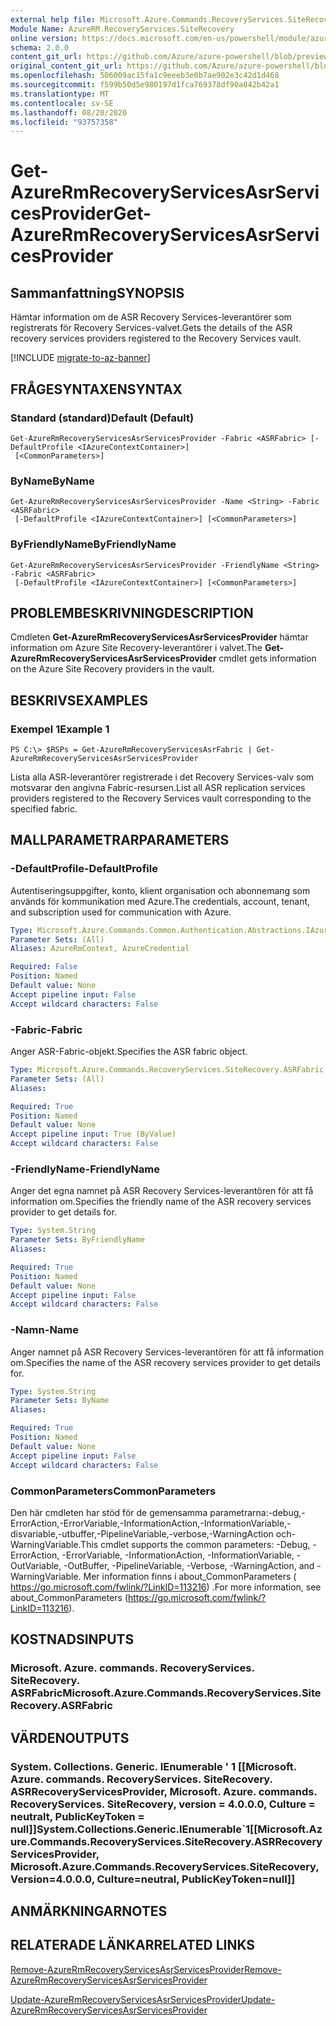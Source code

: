 ```yaml
---
external help file: Microsoft.Azure.Commands.RecoveryServices.SiteRecovery.dll-Help.xml
Module Name: AzureRM.RecoveryServices.SiteRecovery
online version: https://docs.microsoft.com/en-us/powershell/module/azurerm.recoveryservices.siterecovery/get-azurermrecoveryservicesasrservicesprovider
schema: 2.0.0
content_git_url: https://github.com/Azure/azure-powershell/blob/preview/src/ResourceManager/RecoveryServices/Commands.RecoveryServices.SiteRecovery/help/Get-AzureRmRecoveryServicesAsrServicesProvider.md
original_content_git_url: https://github.com/Azure/azure-powershell/blob/preview/src/ResourceManager/RecoveryServices/Commands.RecoveryServices.SiteRecovery/help/Get-AzureRmRecoveryServicesAsrServicesProvider.md
ms.openlocfilehash: 506009ac15fa1c9eeeb3e0b7ae902e3c42d1d468
ms.sourcegitcommit: f599b50d5e980197d1fca769378df90a842b42a1
ms.translationtype: MT
ms.contentlocale: sv-SE
ms.lasthandoff: 08/20/2020
ms.locfileid: "93757358"
---
```

# <span data-ttu-id="b52c5-101">Get-AzureRmRecoveryServicesAsrServicesProvider</span><span class="sxs-lookup"><span data-stu-id="b52c5-101">Get-AzureRmRecoveryServicesAsrServicesProvider</span></span>

## <span data-ttu-id="b52c5-102">Sammanfattning</span><span class="sxs-lookup"><span data-stu-id="b52c5-102">SYNOPSIS</span></span>
<span data-ttu-id="b52c5-103">Hämtar information om de ASR Recovery Services-leverantörer som registrerats för Recovery Services-valvet.</span><span class="sxs-lookup"><span data-stu-id="b52c5-103">Gets the details of the ASR recovery services providers registered to the Recovery Services vault.</span></span>

[!INCLUDE [migrate-to-az-banner](../../includes/migrate-to-az-banner.md)]

## <span data-ttu-id="b52c5-104">FRÅGESYNTAXEN</span><span class="sxs-lookup"><span data-stu-id="b52c5-104">SYNTAX</span></span>

### <span data-ttu-id="b52c5-105">Standard (standard)</span><span class="sxs-lookup"><span data-stu-id="b52c5-105">Default (Default)</span></span>
```
Get-AzureRmRecoveryServicesAsrServicesProvider -Fabric <ASRFabric> [-DefaultProfile <IAzureContextContainer>]
 [<CommonParameters>]
```

### <span data-ttu-id="b52c5-106">ByName</span><span class="sxs-lookup"><span data-stu-id="b52c5-106">ByName</span></span>
```
Get-AzureRmRecoveryServicesAsrServicesProvider -Name <String> -Fabric <ASRFabric>
 [-DefaultProfile <IAzureContextContainer>] [<CommonParameters>]
```

### <span data-ttu-id="b52c5-107">ByFriendlyName</span><span class="sxs-lookup"><span data-stu-id="b52c5-107">ByFriendlyName</span></span>
```
Get-AzureRmRecoveryServicesAsrServicesProvider -FriendlyName <String> -Fabric <ASRFabric>
 [-DefaultProfile <IAzureContextContainer>] [<CommonParameters>]
```

## <span data-ttu-id="b52c5-108">PROBLEMBESKRIVNING</span><span class="sxs-lookup"><span data-stu-id="b52c5-108">DESCRIPTION</span></span>
<span data-ttu-id="b52c5-109">Cmdleten **Get-AzureRmRecoveryServicesAsrServicesProvider** hämtar information om Azure Site Recovery-leverantörer i valvet.</span><span class="sxs-lookup"><span data-stu-id="b52c5-109">The **Get-AzureRmRecoveryServicesAsrServicesProvider** cmdlet gets information on the Azure Site Recovery providers in the vault.</span></span>

## <span data-ttu-id="b52c5-110">BESKRIVS</span><span class="sxs-lookup"><span data-stu-id="b52c5-110">EXAMPLES</span></span>

### <span data-ttu-id="b52c5-111">Exempel 1</span><span class="sxs-lookup"><span data-stu-id="b52c5-111">Example 1</span></span>
```
PS C:\> $RSPs = Get-AzureRmRecoveryServicesAsrFabric | Get-AzureRmRecoveryServicesAsrServicesProvider
```

<span data-ttu-id="b52c5-112">Lista alla ASR-leverantörer registrerade i det Recovery Services-valv som motsvarar den angivna Fabric-resursen.</span><span class="sxs-lookup"><span data-stu-id="b52c5-112">List all ASR replication services providers registered to the Recovery Services vault corresponding to the specified fabric.</span></span>

## <span data-ttu-id="b52c5-113">MALLPARAMETRAR</span><span class="sxs-lookup"><span data-stu-id="b52c5-113">PARAMETERS</span></span>

### <span data-ttu-id="b52c5-114">-DefaultProfile</span><span class="sxs-lookup"><span data-stu-id="b52c5-114">-DefaultProfile</span></span>
<span data-ttu-id="b52c5-115">Autentiseringsuppgifter, konto, klient organisation och abonnemang som används för kommunikation med Azure.</span><span class="sxs-lookup"><span data-stu-id="b52c5-115">The credentials, account, tenant, and subscription used for communication with Azure.</span></span>


```yaml
Type: Microsoft.Azure.Commands.Common.Authentication.Abstractions.IAzureContextContainer
Parameter Sets: (All)
Aliases: AzureRmContext, AzureCredential

Required: False
Position: Named
Default value: None
Accept pipeline input: False
Accept wildcard characters: False
```

### <span data-ttu-id="b52c5-116">-Fabric</span><span class="sxs-lookup"><span data-stu-id="b52c5-116">-Fabric</span></span>
<span data-ttu-id="b52c5-117">Anger ASR-Fabric-objekt.</span><span class="sxs-lookup"><span data-stu-id="b52c5-117">Specifies the ASR fabric object.</span></span>

```yaml
Type: Microsoft.Azure.Commands.RecoveryServices.SiteRecovery.ASRFabric
Parameter Sets: (All)
Aliases:

Required: True
Position: Named
Default value: None
Accept pipeline input: True (ByValue)
Accept wildcard characters: False
```

### <span data-ttu-id="b52c5-118">-FriendlyName</span><span class="sxs-lookup"><span data-stu-id="b52c5-118">-FriendlyName</span></span>
<span data-ttu-id="b52c5-119">Anger det egna namnet på ASR Recovery Services-leverantören för att få information om.</span><span class="sxs-lookup"><span data-stu-id="b52c5-119">Specifies the friendly name of the ASR recovery services provider to get details for.</span></span>

```yaml
Type: System.String
Parameter Sets: ByFriendlyName
Aliases:

Required: True
Position: Named
Default value: None
Accept pipeline input: False
Accept wildcard characters: False
```

### <span data-ttu-id="b52c5-120">-Namn</span><span class="sxs-lookup"><span data-stu-id="b52c5-120">-Name</span></span>
<span data-ttu-id="b52c5-121">Anger namnet på ASR Recovery Services-leverantören för att få information om.</span><span class="sxs-lookup"><span data-stu-id="b52c5-121">Specifies the name of the ASR recovery services provider to get details for.</span></span>

```yaml
Type: System.String
Parameter Sets: ByName
Aliases:

Required: True
Position: Named
Default value: None
Accept pipeline input: False
Accept wildcard characters: False
```

### <span data-ttu-id="b52c5-122">CommonParameters</span><span class="sxs-lookup"><span data-stu-id="b52c5-122">CommonParameters</span></span>
<span data-ttu-id="b52c5-123">Den här cmdleten har stöd för de gemensamma parametrarna:-debug,-ErrorAction,-ErrorVariable,-InformationAction,-InformationVariable,-disvariable,-utbuffer,-PipelineVariable,-verbose,-WarningAction och-WarningVariable.</span><span class="sxs-lookup"><span data-stu-id="b52c5-123">This cmdlet supports the common parameters: -Debug, -ErrorAction, -ErrorVariable, -InformationAction, -InformationVariable, -OutVariable, -OutBuffer, -PipelineVariable, -Verbose, -WarningAction, and -WarningVariable.</span></span> <span data-ttu-id="b52c5-124">Mer information finns i about_CommonParameters ( https://go.microsoft.com/fwlink/?LinkID=113216) .</span><span class="sxs-lookup"><span data-stu-id="b52c5-124">For more information, see about_CommonParameters (https://go.microsoft.com/fwlink/?LinkID=113216).</span></span>

## <span data-ttu-id="b52c5-125">KOSTNADS</span><span class="sxs-lookup"><span data-stu-id="b52c5-125">INPUTS</span></span>

### <span data-ttu-id="b52c5-126">Microsoft. Azure. commands. RecoveryServices. SiteRecovery. ASRFabric</span><span class="sxs-lookup"><span data-stu-id="b52c5-126">Microsoft.Azure.Commands.RecoveryServices.SiteRecovery.ASRFabric</span></span>

## <span data-ttu-id="b52c5-127">VÄRDEN</span><span class="sxs-lookup"><span data-stu-id="b52c5-127">OUTPUTS</span></span>

### <span data-ttu-id="b52c5-128">System. Collections. Generic. IEnumerable ' 1 [[Microsoft. Azure. commands. RecoveryServices. SiteRecovery. ASRRecoveryServicesProvider, Microsoft. Azure. commands. RecoveryServices. SiteRecovery, version = 4.0.0.0, Culture = neutralt, PublicKeyToken = null]]</span><span class="sxs-lookup"><span data-stu-id="b52c5-128">System.Collections.Generic.IEnumerable\`1[[Microsoft.Azure.Commands.RecoveryServices.SiteRecovery.ASRRecoveryServicesProvider, Microsoft.Azure.Commands.RecoveryServices.SiteRecovery, Version=4.0.0.0, Culture=neutral, PublicKeyToken=null]]</span></span>

## <span data-ttu-id="b52c5-129">ANMÄRKNINGAR</span><span class="sxs-lookup"><span data-stu-id="b52c5-129">NOTES</span></span>

## <span data-ttu-id="b52c5-130">RELATERADE LÄNKAR</span><span class="sxs-lookup"><span data-stu-id="b52c5-130">RELATED LINKS</span></span>

[<span data-ttu-id="b52c5-131">Remove-AzureRmRecoveryServicesAsrServicesProvider</span><span class="sxs-lookup"><span data-stu-id="b52c5-131">Remove-AzureRmRecoveryServicesAsrServicesProvider</span></span>](./Remove-AzureRmRecoveryServicesAsrServicesProvider.md)

[<span data-ttu-id="b52c5-132">Update-AzureRmRecoveryServicesAsrServicesProvider</span><span class="sxs-lookup"><span data-stu-id="b52c5-132">Update-AzureRmRecoveryServicesAsrServicesProvider</span></span>](./Update-AzureRmRecoveryServicesAsrServicesProvider.md)
